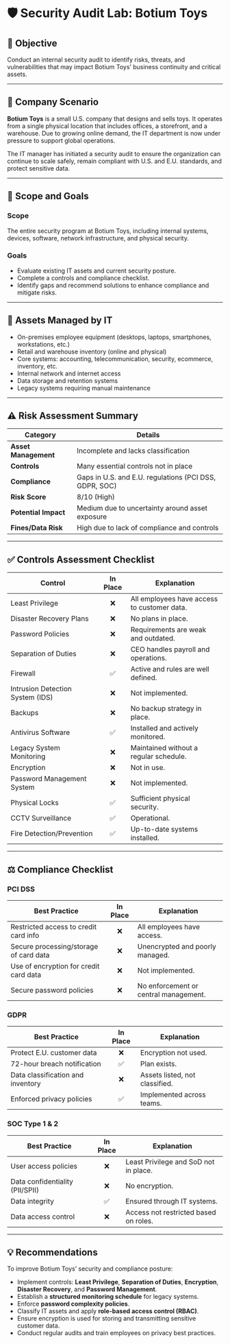 
# 🛡️ Security Audit Lab: Botium Toys

## 📌 Objective
Conduct an internal security audit to identify risks, threats, and vulnerabilities that may impact Botium Toys’ business continuity and critical assets.

---

## 🏢 Company Scenario

**Botium Toys** is a small U.S. company that designs and sells toys. It operates from a single physical location that includes offices, a storefront, and a warehouse. Due to growing online demand, the IT department is now under pressure to support global operations.

The IT manager has initiated a security audit to ensure the organization can continue to scale safely, remain compliant with U.S. and E.U. standards, and protect sensitive data.

---

## 🎯 Scope and Goals

### **Scope**
The entire security program at Botium Toys, including internal systems, devices, software, network infrastructure, and physical security.

### **Goals**
- Evaluate existing IT assets and current security posture.
- Complete a controls and compliance checklist.
- Identify gaps and recommend solutions to enhance compliance and mitigate risks.

---

## 💾 Assets Managed by IT

- On-premises employee equipment (desktops, laptops, smartphones, workstations, etc.)
- Retail and warehouse inventory (online and physical)
- Core systems: accounting, telecommunication, security, ecommerce, inventory, etc.
- Internal network and internet access
- Data storage and retention systems
- Legacy systems requiring manual maintenance

---

## ⚠️ Risk Assessment Summary

| **Category** | **Details** |
|--------------|-------------|
| **Asset Management** | Incomplete and lacks classification |
| **Controls** | Many essential controls not in place |
| **Compliance** | Gaps in U.S. and E.U. regulations (PCI DSS, GDPR, SOC) |
| **Risk Score** | 8/10 (High) |
| **Potential Impact** | Medium due to uncertainty around asset exposure |
| **Fines/Data Risk** | High due to lack of compliance and controls |

---

## ✅ Controls Assessment Checklist

| Control | In Place | Explanation |
|--------|:--------:|-------------|
| Least Privilege | ❌ | All employees have access to customer data. |
| Disaster Recovery Plans | ❌ | No plans in place. |
| Password Policies | ❌ | Requirements are weak and outdated. |
| Separation of Duties | ❌ | CEO handles payroll and operations. |
| Firewall | ✅ | Active and rules are well defined. |
| Intrusion Detection System (IDS) | ❌ | Not implemented. |
| Backups | ❌ | No backup strategy in place. |
| Antivirus Software | ✅ | Installed and actively monitored. |
| Legacy System Monitoring | ❌ | Maintained without a regular schedule. |
| Encryption | ❌ | Not in use. |
| Password Management System | ❌ | Not implemented. |
| Physical Locks | ✅ | Sufficient physical security. |
| CCTV Surveillance | ✅ | Operational. |
| Fire Detection/Prevention | ✅ | Up-to-date systems installed. |

---

## ⚖️ Compliance Checklist

### **PCI DSS**

| Best Practice | In Place | Explanation |
|---------------|:--------:|-------------|
| Restricted access to credit card info | ❌ | All employees have access. |
| Secure processing/storage of card data | ❌ | Unencrypted and poorly managed. |
| Use of encryption for credit card data | ❌ | Not implemented. |
| Secure password policies | ❌ | No enforcement or central management. |

### **GDPR**

| Best Practice | In Place | Explanation |
|---------------|:--------:|-------------|
| Protect E.U. customer data | ❌ | Encryption not used. |
| 72-hour breach notification | ✅ | Plan exists. |
| Data classification and inventory | ❌ | Assets listed, not classified. |
| Enforced privacy policies | ✅ | Implemented across teams. |

### **SOC Type 1 & 2**

| Best Practice | In Place | Explanation |
|---------------|:--------:|-------------|
| User access policies | ❌ | Least Privilege and SoD not in place. |
| Data confidentiality (PII/SPII) | ❌ | No encryption. |
| Data integrity | ✅ | Ensured through IT systems. |
| Data access control | ❌ | Access not restricted based on roles. |

---

## 💡 Recommendations

To improve Botium Toys’ security and compliance posture:

- Implement controls: **Least Privilege**, **Separation of Duties**, **Encryption**, **Disaster Recovery**, and **Password Management**.
- Establish a **structured monitoring schedule** for legacy systems.
- Enforce **password complexity policies**.
- Classify IT assets and apply **role-based access control (RBAC)**.
- Ensure encryption is used for storing and transmitting sensitive customer data.
- Conduct regular audits and train employees on privacy best practices.
